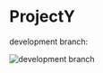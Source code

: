 # ProjectY

development branch:

![development branch](https://travis-ci.org/UniversityFinalProjects/ProjectY.svg?branch=development)